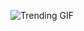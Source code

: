 
<!-- GIF_SECTION -->
![Trending GIF](https://media3.giphy.com/media/v1.Y2lkPThiYjIxNzcyZmVmOWo4c3VkdmtnNzMwajhsbHhuN2ppbWV3bzY1ZGdjbWV4MnRtaCZlcD12MV9naWZzX3NlYXJjaCZjdD1n/6Wnvo39hEt48TNQmWf/giphy.gif)
<!-- END_GIF_SECTION -->
